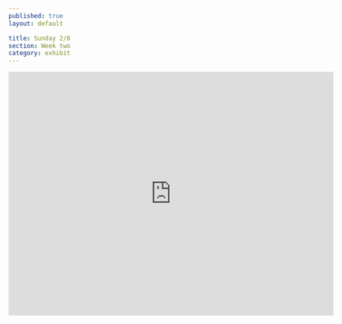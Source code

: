 ```yaml
---
published: true
layout: default

title: Sunday 2/8
section: Week two
category: exhibit
---
```


 <iframe width="640" height="480" src="http://180.0.5.199:81/ImageViewer?Direction=&Resolution=640x480&Quality=Standard&Size=STD&PresetOperation=Move&Data=0&Frame2=PanTilt&Type=&Language=0&PanTiltMin=0&RPeriod=65535&Sound=Enable&Mode=JPEG&SendMethod=1&View=Normal" style="border:none"></iframe>
